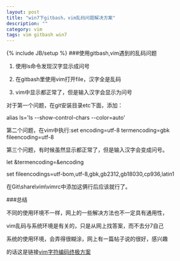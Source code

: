 ```yaml
---
layout: post
title: "win7下gitbash，vim乱码问题解决方案"
description: ""
category: vim
tags: vim gitbash win7
---
```

{% include JB/setup %}
###使用gitbash,vim遇到的乱码问题
1. 使用ls命令发现汉字显示成问号

2. 在gitbash里使用vim打开file，汉字全是乱码

3. vim中显示都正常了，但是输入汉字会显示为问号

对于第一个问题，在git安装目录etc下面，添加：

alias ls='ls --show-control-chars --color=auto'

第二个问题，在vim中执行:set encoding=utf-8 termencoding=gbk fileencoding=utf-8

第三个问题，有时候虽然显示都正常了，但是输入汉字会变成问号。

let &termencoding=&encoding

set fileencodings=utf-bom,utf-8,gbk,gb2312,gb18030,cp936,latin1

在Git\share\vim\vimrc中添加这俩行后应该就行了。


###总结

不同的使用环境不一样，网上的一些解决方法也不一定具有通用性，

vim乱码与系统环境是有关的，只是从网上找答案，而不去分7自己

系统的使用环境，会弄得很糊涂，网上有一篇帖子说的很好，感兴趣

的话这是链接[vim字符编码终极方案](http://blog.zheezes.com/vim-ultimate-character-encoding-scheme.html
)

